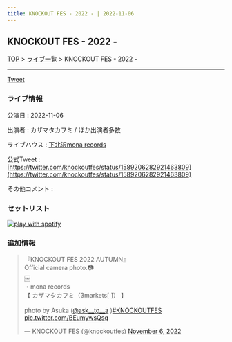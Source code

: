 ```yaml
---
title: KNOCKOUT FES - 2022 - | 2022-11-06
---
```

## KNOCKOUT FES - 2022 -

[TOP](/setlist/) > [ライブ一覧](lives.html) > KNOCKOUT FES - 2022 -

___

<a href="https://twitter.com/share?ref_src=twsrc%5Etfw" data-text="3markets[ ]セットリスト > KNOCKOUT FES - 2022 -" class="twitter-share-button" data-via="3markets" data-hashtags="3markets" data-related="3markets" data-show-count="false">Tweet</a>

### ライブ情報

公演日
:    2022-11-06

出演者
:    カザマタカフミ / ほか出演者多数

ライブハウス
:    [下北沢mona records](livehouse043.html)

公式Tweet
:    [https://twitter.com/knockoutfes/status/1589206282921463809](https://twitter.com/knockoutfes/status/1589206282921463809)

その他コメント
:    

### セットリスト


[![play with spotify](images/spotify-icon.png)](https://open.spotify.com/playlist/7GaiZTM0x85xFRfWcMqtRs)





### 追加情報



<blockquote class="twitter-tweet"><p lang="ja" dir="ltr">『KNOCKOUT FES 2022 AUTUMN』<br>Official camera photo.📷<br>￼<br>・mona records<br>【 カザマタカフミ（3markets[ ]） 】<br><br>photo by Asuka (<a href="https://twitter.com/ask__to__a?ref_src=twsrc%5Etfw">@ask__to__a</a> )<a href="https://twitter.com/hashtag/KNOCKOUTFES?src=hash&amp;ref_src=twsrc%5Etfw">#KNOCKOUTFES</a> <a href="https://t.co/BEumywsQsq">pic.twitter.com/BEumywsQsq</a></p>&mdash; KNOCKOUT FES (@knockoutfes) <a href="https://twitter.com/knockoutfes/status/1589206282921463809?ref_src=twsrc%5Etfw">November 6, 2022</a></blockquote>
<script async src="https://platform.twitter.com/widgets.js" charset="utf-8"></script>




<script async src="https://platform.twitter.com/widgets.js" charset="utf-8"></script>